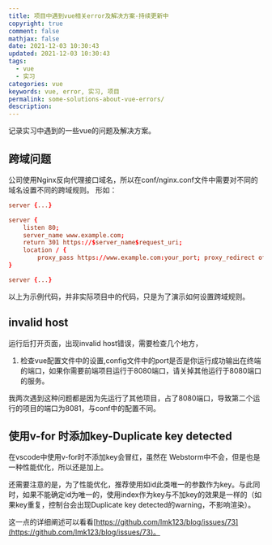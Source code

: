 ```yaml
---
title: 项目中遇到vue相关error及解决方案-持续更新中
copyright: true
comment: false
mathjax: false
date: 2021-12-03 10:30:43
updated: 2021-12-03 10:30:43
tags:
  - vue
  - 实习
categories: vue
keywords: vue, error, 实习, 项目
permalink: some-solutions-about-vue-errors/
description:
---
```

记录实习中遇到的一些vue的问题及解决方案。
<!-- more -->
## 跨域问题

公司使用Nginx反向代理接口域名，所以在conf/nginx.conf文件中需要对不同的域名设置不同的跨域规则。
形如：

```conf
server {...}

server {
    listen 80;
    server_name www.example.com;
    return 301 https://$server_name$request_uri;
    location / {
        proxy_pass https://www.example.com:your_port; proxy_redirect off;proxy_http_version 1.1;proxy_set_header Upgrade $http_upgrade;proxy_set_header Connection "upgrade";proxy_set_header Host $host;proxy_set_header X-Real-IP $remote_addr;proxy_set_header X-Forwarded-For $proxy_add_x_forwarded_for;
}

server {...}
```

以上为示例代码，并非实际项目中的代码，只是为了演示如何设置跨域规则。

## invalid host

运行后打开页面，出现invalid host错误，需要检查几个地方，

1. 检查vue配置文件中的设置,config文件中的port是否是你运行成功输出在终端的端口，如果你需要前端项目运行于8080端口，请关掉其他运行于8080端口的服务。

我两次遇到这种问题都是因为先运行了其他项目，占了8080端口，导致第二个运行的项目的端口为8081，与conf中的配置不同。

## 使用v-for 时添加key-Duplicate key detected

在vscode中使用v-for时不添加key会冒红，虽然在 Webstorm中不会，但是也是一种性能优化，所以还是加上。

还需要注意的是，为了性能优化，推荐使用如id此类唯一的参数作为key。与此同时，如果不能确定id为唯一的，使用index作为key与不加key的效果是一样的（如果key重复，控制台会出现Duplicate key detected的warning，不影响渲染）。

这一点的详细阐述可以看看[https://github.com/lmk123/blog/issues/73](https://github.com/lmk123/blog/issues/73)。
